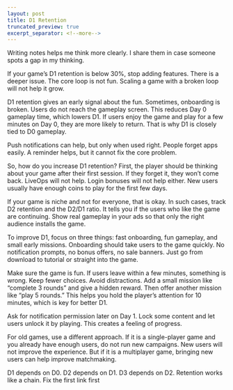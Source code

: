 ```yaml
---
layout: post
title: D1 Retention
truncated_preview: true
excerpt_separator: <!--more-->
---
```

<div class="message">
Writing notes helps me think more clearly. I share them in case someone spots a gap in my thinking.
</div>

If your game’s D1 retention is below 30%, stop adding features. There is a deeper issue. The core loop is not fun. Scaling a game with a broken loop will not help it grow.

D1 retention gives an early signal about the fun. Sometimes, onboarding is broken. Users do not reach the gameplay screen. This reduces Day 0 gameplay time, which lowers D1. If users enjoy the game and play for a few minutes on Day 0, they are more likely to return. That is why D1 is closely tied to D0 gameplay.

<!--more-->
Push notifications can help, but only when used right. People forget apps easily. A reminder helps, but it cannot fix the core problem.

So, how do you increase D1 retention? First, the player should be thinking about your game after their first session. If they forget it, they won’t come back. LiveOps will not help. Login bonuses will not help either. New users usually have enough coins to play for the first few days.

If your game is niche and not for everyone, that is okay. In such cases, track D2 retention and the D2/D1 ratio. It tells you if the users who like the game are continuing. Show real gameplay in your ads so that only the right audience installs the game.

To improve D1, focus on three things: fast onboarding, fun gameplay, and small early missions. Onboarding should take users to the game quickly. No notification prompts, no bonus offers, no sale banners. Just go from download to tutorial or straight into the game.

Make sure the game is fun. If users leave within a few minutes, something is wrong. Keep fewer choices. Avoid distractions. Add a small mission like “complete 3 rounds” and give a hidden reward. Then offer another mission like “play 5 rounds.” This helps you hold the player’s attention for 10 minutes, which is key for better D1.

Ask for notification permission later on Day 1. Lock some content and let users unlock it by playing. This creates a feeling of progress.

For old games, use a different approach. If it is a single-player game and you already have enough users, do not run new campaigns. New users will not improve the experience. But if it is a multiplayer game, bringing new users can help improve matchmaking.

D1 depends on D0. D2 depends on D1. D3 depends on D2. Retention works like a chain. Fix the first link first